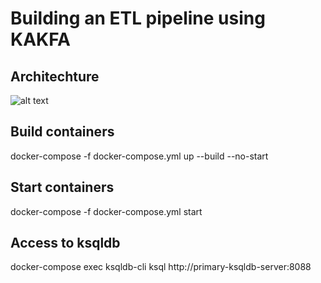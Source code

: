 
# Building an ETL pipeline using KAKFA

## Architechture

![alt text](https://github.com/[username]/[reponame]/blob/[branch]/image.jpg?raw=true)

## Build containers 
docker-compose -f docker-compose.yml up --build --no-start

## Start containers
docker-compose -f docker-compose.yml start

## Access to ksqldb
docker-compose exec ksqldb-cli  ksql http://primary-ksqldb-server:8088
